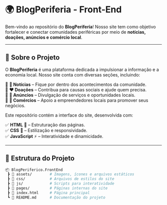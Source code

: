 # 🌍 BlogPeriferia - Front-End  

Bem-vindo ao repositório do **BlogPeriferia**! Nosso site tem como objetivo fortalecer e conectar comunidades periféricas por meio de **notícias, doações, anúncios e comércio local**.  

---

## 🚀 Sobre o Projeto  

O **BlogPeriferia** é uma plataforma dedicada a impulsionar a informação e a economia local. Nosso site conta com diversas seções, incluindo:  

🔹 **📰 Notícias** – Fique por dentro dos acontecimentos da comunidade.  
🔹 **❤️ Doações** – Contribua para causas sociais e ajude quem precisa.  
🔹 **📢 Anúncios** – Divulgação de serviços e oportunidades locais.  
🔹 **🏪 Comércios** – Apoio a empreendedores locais para promover seus negócios.  

Este repositório contém a interface do site, desenvolvida com:  

✅ **HTML** 📄 – Estruturação das páginas.  
✅ **CSS** 🎨 – Estilização e responsividade.  
✅ **JavaScript** ⚡ – Interatividade e dinamicidade.  

---

## 📂 Estrutura do Projeto  

```bash
📦 BlogPeriferico.FrontEnd
 ┣ 📂 assets/        # Imagens, ícones e arquivos estáticos  
 ┣ 📂 css/           # Arquivos de estilos do site  
 ┣ 📂 js/            # Scripts para interatividade  
 ┣ 📂 pages/         # Páginas internas do site  
 ┣ 📜 index.html     # Página principal  
 ┗ 📜 README.md      # Documentação do projeto  
